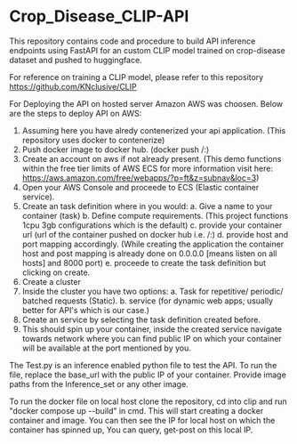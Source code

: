 # Crop_Disease_CLIP-API
This repository contains code and procedure to build API inference endpoints using FastAPI for an custom CLIP model trained on crop-disease dataset and pushed to huggingface.

For reference on training a CLIP model, please refer to this repository https://github.com/KNclusive/CLIP

For Deploying the API on hosted server Amazon AWS was choosen. Below are the steps to deploy API on AWS:
1. Assuming here you have alredy contenerized your api application. (This repository uses docker to contenerize)
2. Push docker image to docker hub. (docker push <yourreponame>/<yourapplicationname>:<yourtagname>)
3. Create an account on aws if not already present. (This demo functions within the free tier limits of AWS ECS for more information visit here: https://aws.amazon.com/free/webapps/?p=ft&z=subnav&loc=3)
4. Open your AWS Console and proceede to ECS (Elastic container service).
5. Create an task definition where in you would:
   a. Give a name to your container (task)
   b. Define compute requirements. (This project functions 1cpu 3gb configurations which is the default)
   c. provide your container url (url of the container pushed on docker hub i.e. <yourreponame>/<yourapplicationname>:<yourtagname>)
   d. provide host and port mapping accordingly. (While creating the application the container host and post mapping is already done on 0.0.0.0 [means listen on all hosts] and 8000 port)
   e. proceede to create the task definition but clicking on create.
6. Create a cluster
7. Inside the cluster you have two options:
   a. Task for repetitive/ periodic/ batched requests (Static).
   b. service (for dynamic web apps; usually better for API's which is our case.)
8. Create an service by selecting the task definition created before.
9. This should spin up your container, inside the created service navigate towards network where you can find public IP on which your container will be available at the port mentioned by you.


The Test.py is an inference enabled python file to test the API. To run the file, replace the base_url with the public IP of your container. Provide image paths from the Inference_set or any other image.


To run the docker file on local host clone the repository, cd into clip and run "docker compose up --build" in cmd. This will start creating a docker container and image.
You can then see the IP for local host on which the container has spinned up, You can query, get-post on this local IP.
